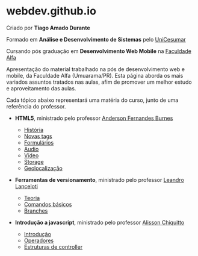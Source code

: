 # webdev.github.io

Criado por **Tiago Amado Durante**

Formado em **Análise e Desenvolvimento de Sistemas** pelo [UniCesumar](http://www.unicesumar.edu.br/site.php)

Cursando pós graduação em **Desenvolvimento Web Mobile** na [Faculdade Alfa](http://www.alfaumuarama.com.br/faculdade/)

Apresentação do material trabalhado na pós de desenvolvimento web e mobile, da Faculdade Alfa (Umuarama/PR). Esta página aborda os mais variados assuntos tratados nas aulas, afim de promover um melhor estudo e aproveitamento das aulas.

Cada tópico abaixo representará uma matéria do curso, junto de uma referência do professor.

- **HTML5**, ministrado pelo professor [Anderson Fernandes Burnes](http://professorburnes.com.br/index)
  - [História](./html5/historia.md)
  - [Novas tags](./html5/novas_tags.md)
  - [Formulários](./html5/forms.md)
  - [Audio](./html5/audio.md)
  - [Vídeo](./html5/video.md)
  - [Storage](./html5/storage.md)
  - [Geolocalização](./html5/geo.md)


- **Ferramentas de versionamento**, ministrado pelo professor [Leandro Lanceloti](http://www.linkedin.com/in/leandro-lanceloti-a4850211)
  - [Teoria](./versionamento/primeira_aula.md)
  - [Comandos básicos](./versionamento/primeira_aula_comandos.md)
  - [Branches](./versionamento/primeira_aula_branches.md)


- **Introdução a javascript**, ministrado pelo professor [Alisson Chiquitto](http://www.linkedin.com/in/chiquitto)
    - [Introdução](./javascript/introducao.md)
    - [Operadores](./javascript/operadores.md)
    - [Estruturas de controller](./javascript/estruturas_controle.md)
